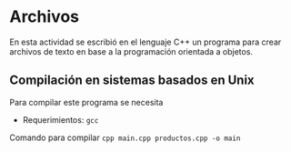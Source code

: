 # Archivos

En esta actividad se escribió en el lenguaje C++ un programa para crear archivos de texto en base a la programación orientada a objetos.

## Compilación en sistemas basados en Unix

Para compilar este programa se necesita

- Requerimientos:
`gcc`

Comando para compilar
`cpp main.cpp productos.cpp -o main`
